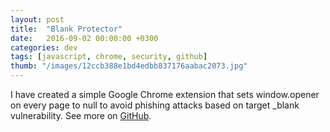 ```yaml
---
layout: post
title:  "Blank Protector"
date:   2016-09-02 00:00:00 +0300
categories: dev
tags: [javascript, chrome, security, github]
thumb: "/images/12ccb388e1bd4edbb837176aabac2073.jpg"
---
```


I have created a simple Google Chrome extension that sets window.opener on every page to null to avoid phishing attacks based on target _blank vulnerability. See more on [GitHub][github-repository].


[github-repository]: https://github.com/sfi0zy/blank-protector
